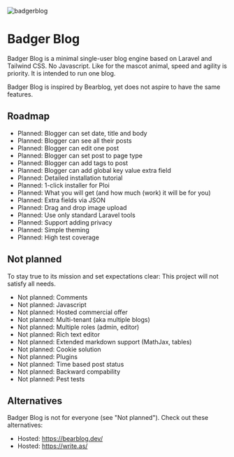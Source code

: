 ![badgerblog](https://user-images.githubusercontent.com/1950766/156519673-09c61cf2-fef2-4e51-9a40-d889b26b367e.png)

# Badger Blog

Badger Blog is a minimal single-user blog engine based on Laravel and Tailwind CSS. No Javascript. Like for the mascot animal, speed and agility is priority. It is intended to run one blog. 


Badger Blog is inspired by Bearblog, yet does not aspire to have the same features.

## Roadmap

- Planned: Blogger can set date, title and body
- Planned: Blogger can see all their posts
- Planned: Blogger can edit one post
- Planned: Blogger can set post to page type
- Planned: Blogger can add tags to post
- Planned: Blogger can add global key value extra field
- Planned: Detailed installation tutorial
- Planned: 1-click installer for Ploi
- Planned: What you will get (and how much (work) it will be for you)
- Planned: Extra fields via JSON
- Planned: Drag and drop image upload
- Planned: Use only standard Laravel tools
- Planned: Support adding privacy 
- Planned: Simple theming
- Planned: High test coverage

## Not planned

To stay true to its mission and set expectations clear: This project will not satisfy all needs.

- Not planned: Comments
- Not planned: Javascript
- Not planned: Hosted commercial offer
- Not planned: Multi-tenant (aka multiple blogs)
- Not planned: Multiple roles (admin, editor)
- Not planned: Rich text editor
- Not planned: Extended markdown support (MathJax, tables)
- Not planned: Cookie solution
- Not planned: Plugins
- Not planned: Time based post status
- Not planned: Backward compability
- Not planned: Pest tests

## Alternatives

Badger Blog is not for everyone (see "Not planned"). Check out these alternatives:

- Hosted: https://bearblog.dev/
- Hosted: https://write.as/
